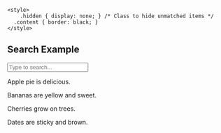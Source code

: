 
<!DOCTYPE html>
<html lang="en">
<head>
    <meta charset="UTF-8">
    <title>Simple jQuery Search</title>

    <style>
        .hidden { display: none; } /* Class to hide unmatched items */
      .content { border: black; }
    </style>
</head>
<body>
    <h2>Search Example</h2>
    <input type="text" id="searchInput" placeholder="Type to search...">
    <div id="content">
        <p>Apple pie is delicious.</p>
        <p>Bananas are yellow and sweet.</p>
        <p>Cherries grow on trees.</p>
        <p>Dates are sticky and brown.</p>
    </div>
    <script src="https://code.jquery.com/jquery-3.6.0.min.js"></script>
    <script>
        $(document).ready(function() {
     
    </script>
</body>
</html>
